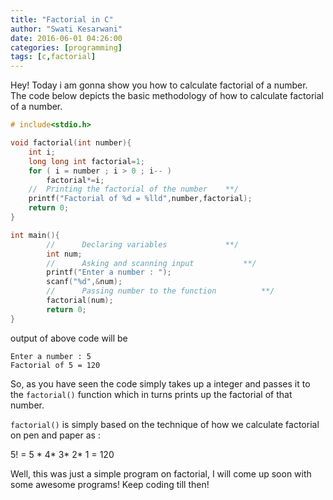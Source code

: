 ```yaml
---
title: "Factorial in C"
author: "Swati Kesarwani"
date: 2016-06-01 04:26:00
categories: [programming]
tags: [c,factorial]
---
```


Hey! Today i am gonna show you how to calculate factorial of a number.
The code below depicts the basic methodology of how to calculate factorial of a number.

```c
# include<stdio.h>

void factorial(int number){
	int i;
	long long int factorial=1;
	for ( i = number ; i > 0 ; i-- ) 
		factorial*=i;
	//	Printing the factorial of the number	**/
	printf("Factorial of %d = %lld",number,factorial);
	return 0;
}

int main(){
    	//		Declaring variables				**/
    	int num;
    	//		Asking and scanning input			**/
    	printf("Enter a number : ");
    	scanf("%d",&num);
    	//		Passing number to the function			**/
    	factorial(num);
    	return 0;
}
```

output of above code will be 
```
Enter a number : 5
Factorial of 5 = 120
```

So, as you have seen the code simply takes up a integer and passes it to the `factorial()` function which in turns prints up the factorial of that number.

`factorial()` is simply based on the technique of how we calculate factorial on pen and paper as : 

5! = 5 * 4* 3* 2* 1 = 120

Well, this was just a simple program on factorial, I will come up soon with some awesome programs! Keep coding till then!